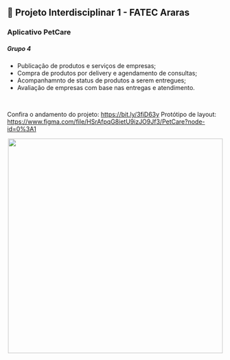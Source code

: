 ## 🐇 Projeto Interdisciplinar 1 - FATEC Araras

### Aplicativo PetCare

##### Grupo 4



* Publicação de produtos e serviços de empresas;
* Compra de produtos por delivery e agendamento de consultas;
* Acompanhamnto de status de produtos a serem entregues;
* Avaliação de empresas com base nas entregas e atendimento.
<br>

Confira o andamento do projeto: https://bit.ly/3fiD63y
Protótipo de layout: https://www.figma.com/file/HSrAfpqG8ietU9izJO9Jf3/PetCare?node-id=0%3A1

<p align="center">
  <img width="500" height="500" src="https://user-images.githubusercontent.com/71787801/117539333-8f800900-afe0-11eb-88ce-53de21063181.png">
</p>
